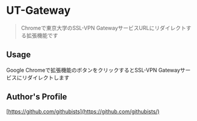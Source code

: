 

# UT-Gateway

>Chromeで東京大学のSSL-VPN GatewayサービスURLにリダイレクトする拡張機能です

## Usage
Google Chromeで拡張機能のボタンをクリックするとSSL-VPN Gatewayサービスにリダイレクトします

## Author's Profile

[https://github.com/githubists](https://github.com/githubists/)






